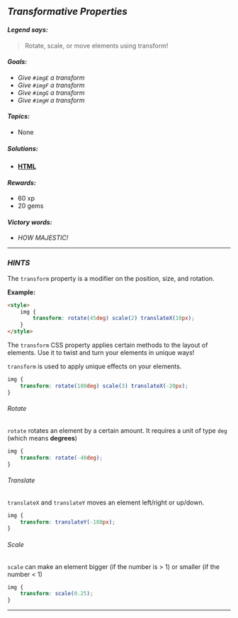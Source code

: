 ## _Transformative Properties_

#### _Legend says:_
> Rotate, scale, or move elements using transform!

#### _Goals:_
+ _Give `#imgE` a transform_
+ _Give `#imgF` a transform_
+ _Give `#imgG` a transform_
+ _Give `#imgH` a transform_

#### _Topics:_
+ None

##### _Solutions:_
+ **[HTML](Transformative_Properties.html)**

#### _Rewards:_
+ 60  xp
+ 20 gems

#### _Victory words:_
+ _HOW MAJESTIC!_

___

### _HINTS_

The `transform` property is a modifier on the position, size, and rotation.

**Example:**

```html
<style>
    img {
        transform: rotate(45deg) scale(2) translateX(10px);
    }
</style>
```

The `transform` CSS property applies certain methods to the layout of elements. Use it to twist and turn your elements in unique ways!

`transform` is used to apply unique effects on your elements.

```css
img {
    transform: rotate(180deg) scale(3) translateX(-20px);
}
```

###### _Rotate_

`rotate` rotates an element by a certain amount. It requires a unit of type `deg` (which means **degrees**)

```css
img {
    transform: rotate(-40deg);
}
```

###### _Translate_

`translateX` and `translateY` moves an element left/right or up/down.

```css
img {
    transform: translateY(-180px);
}
```

###### _Scale_

`scale` can make an element bigger (if the number is > 1) or smaller (if the number < 1)

```css
img {
    transform: scale(0.25);
}
```

___

